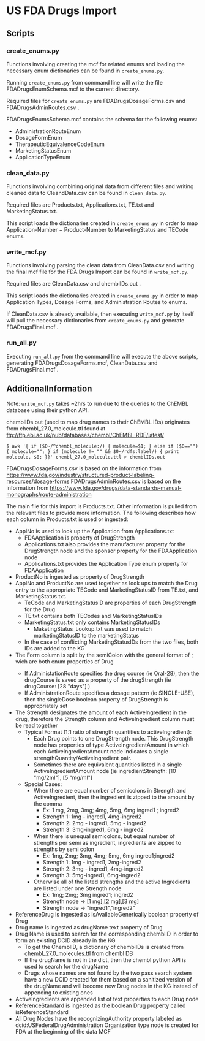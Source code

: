 # US FDA Drugs Import

## Scripts
### create_enums.py

Functions involving creating the mcf for related enums and loading the necessary enum dictionaries can be found in `create_enums.py`.

Running `create_enums.py` from command line will write the file FDADrugsEnumSchema.mcf to the current directory.

Required files for `create_enums.py` are FDADrugsDosageForms.csv and FDADrugsAdminRoutes.csv .

FDADrugsEnumsSchema.mcf contains the schema for the following enums:

* AdministrationRouteEnum
* DosageFormEnum
* TherapeuticEquivalenceCodeEnum
* MarketingStatusEnum
* ApplicationTypeEnum

### clean_data.py

Functions involving combining original data from different files and writing cleaned data to CleandData.csv can be found in `clean_data.py`.

Required files are Products.txt, Applications.txt, TE.txt and MarketingStatus.txt.

This script loads the dictionaries created in `create_enums.py` in order to map Application-Number + Product-Number to MarketingStatus and TECode enums.

### write_mcf.py

Functions involving parsing the clean data from CleanData.csv and writing the final mcf file for the FDA Drugs Import can be found in `write_mcf.py`.

Required files are CleanData.csv and chemblIDs.out .

This script loads the dictionaries created in `create_enums.py` in order to map Application Types, Dosage Forms, and Administration Routes to enums.

If CleanData.csv is already available, then executing `write_mcf.py` by itself will pull the necessary dictionaries from `create_enums.py` and generate FDADrugsFinal.mcf .

### run_all.py

Executing `run_all.py` from the command line will execute the above scripts, generating FDADrugsDosageForms.mcf, CleanData.csv and FDADrugsFinal.mcf .


## AdditionalInformation

Note: `write_mcf.py` takes ~2hrs to run due to the queries to the ChEMBL database using their python API.

chemblIDs.out (used to map drug names to their ChEMBL IDs) originates from chembl_27.0_molecule.ttl found at ftp://ftp.ebi.ac.uk/pub/databases/chembl/ChEMBL-RDF/latest/ 

```
$ awk '{ if ($0~/^chembl_molecule:/) { molecule=$1; } else if ($0=="") { molecule=""; } if (molecule != "" && $0~/rdfs:label/) { print molecule, $0; }}' chembl_27.0_molecule.ttl > chemblIDs.out    
```

FDADrugsDosageForms.csv is based on the information from https://www.fda.gov/industry/structured-product-labeling-resources/dosage-forms
FDADrugsAdminRoutes.csv is based on the information from https://www.fda.gov/drugs/data-standards-manual-monographs/route-administration

The main file for this import is Products.txt. Other information is pulled from the relevant files to provide more information. The following describes how each column in Products.txt is used or ingested:
* ApplNo is used to look up the Application from Applications.txt
  * FDAApplication is property of DrugStrength
  * Applications.txt also provides the manufacturer property for the DrugStrength node and the sponsor property for the FDAApplication node
  * Applications.txt provides the Application Type enum property for FDAApplication
* ProductNo is ingested as property of DrugStrength
* ApplNo and ProductNo are used together as look ups to match the Drug entry to the appropriate TECode and MarketingStatusID from TE.txt, and MarketingStatus.txt. 
  * TeCode and MarketingStatusID are properties of each DrugStrength for the Drug
  * TE.txt contains both TECodes and MarketingStatusIDs
  * MarketingStatus.txt only contains MarketingStatusIDs
    * MaketingStatus_Lookup.txt was used to match marketingStatusID to the marketingStatus
  * In the case of conflicting MarketingStatusIDs from the two files, both IDs are added to the KG
* The Form column is split by the semiColon with the general format of<DosageForm> ; <AdministrationRoute> wich are both enum properties of Drug
  * If AdministationRoute specifies the drug course (ie Oral-28), then the drugCourse is saved as a property of the drugStrength (ie drugCourse: [28 "days"] )
  * If AdministrationRoute specifies a dosage pattern (ie SINGLE-USE), then the singleDose boolean property of DrugStrength is appropriately set
* The Strength designates the amount of each ActiveIngredient in the drug, therefore the Strength column and ActiveIngredient column must be read together
  * Typical Format (1:1 ratio of strength quantities to activeIngredient):	
    * Each Drug points to one DrugStrength node. This DrugStrength node has properties of type ActiveIngredientAmount in which each ActiveIngredientAmount node indicates a single strengthQuantity/ActiveIngredient pair. 
    * Sometimes there are equivalent quantities listed in a single ActiveIngredientAmount node (ie ingredientStrength: [10 "mg/2ml"], [5 "mg/ml"]
  * Special Cases:
    * When there are equal number of semicolons in Strength and ActiveIngredient, then the ingredient is zipped to the amount by the comma
      * Ex: 1 mg, 2mg, 3mg; 4mg, 5mg, 6mg    ingred1 ; ingred2
      * Strength 1:  1mg - ingred1, 4mg-ingred2
      * Strength 2: 2mg - ingred1, 5mg - ingred2
      * Strength 3: 3mg-ingred1, 6mg - ingred2
    * When there is unequal semicolons, but equal number of strengths per semi as ingredient, ingredients are zipped to strengths by semi colon
      * Ex: 1mg, 2mg; 3mg, 4mg; 5mg, 6mg     ingred1;ingred2
      * Strength 1: 1mg - ingred1, 2mg-ingred2
      * Strength 2: 3mg - ingred1, 4mg-ingred2
      * Strength 3: 5mg-ingred1, 6mg-ingred2
    * Otherwise all of the listed strengths and the active Ingredients are listed under one Strength node
      * Ex: 1mg; 2mg; 3mg     ingred1; ingred2
      * Strength node → [1 mg],[2 mg],[3 mg]
      * Strength node → "ingred1","ingred2"
* ReferenceDrug is ingested as isAvailableGenerically boolean property of Drug
* Drug name is ingested as drugName text property of Drug
* Drug Name is used to search for the corresponding chemblID in order to form an existing DCID already in the KG
  * To get the ChemblID, a dictionary of chemblIDs is created from chembl_27.0_molecules.ttl from chembl DB
  * If the drugName is not in the dict, then the chembl python API is used to search for the drugName
  * Drugs whose names are not found by the two pass search system have a new DCID created for them based on a sanitized version of the drugName and will become new Drug nodes in the KG instead of appending to existing ones
* ActiveIngredients are appended list of text properties to each Drug node
* ReferenceStandard is ingested as the boolean Drug property called isReferenceStandard
* All Drug Nodes have the recognizingAuthority property labeled as dcid:USFederalDrugAdministration
Organization type node is created for FDA at the beginning of the data MCF

